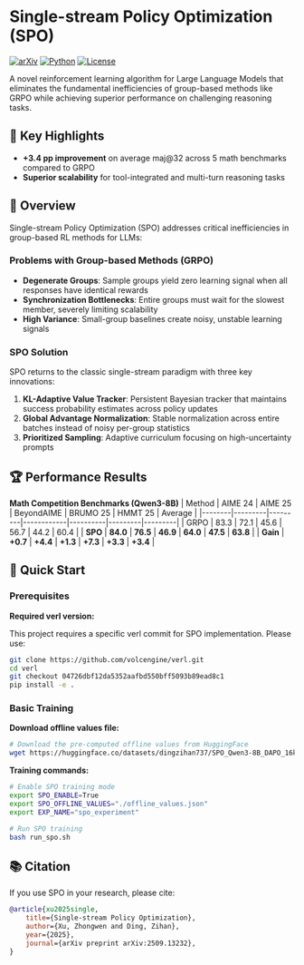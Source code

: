 # Single-stream Policy Optimization (SPO)

[![arXiv](https://img.shields.io/badge/arXiv-2509.13232-b31b1b.svg)](https://arxiv.org/abs/2509.13232)
[![Python](https://img.shields.io/badge/python-3.10-blue.svg)](https://www.python.org/downloads/)
[![License](https://img.shields.io/badge/License-Apache_2.0-blue.svg)](https://opensource.org/licenses/Apache-2.0)

A novel reinforcement learning algorithm for Large Language Models that eliminates the fundamental inefficiencies of group-based methods like GRPO while achieving superior performance on challenging reasoning tasks.

## 🎯 Key Highlights

- **+3.4 pp improvement** on average maj@32 across 5 math benchmarks compared to GRPO
- **Superior scalability** for tool-integrated and multi-turn reasoning tasks

## 📖 Overview

Single-stream Policy Optimization (SPO) addresses critical inefficiencies in group-based RL methods for LLMs:

### Problems with Group-based Methods (GRPO)
- **Degenerate Groups**: Sample groups yield zero learning signal when all responses have identical rewards
- **Synchronization Bottlenecks**: Entire groups must wait for the slowest member, severely limiting scalability
- **High Variance**: Small-group baselines create noisy, unstable learning signals

### SPO Solution
SPO returns to the classic single-stream paradigm with three key innovations:

1. **KL-Adaptive Value Tracker**: Persistent Bayesian tracker that maintains success probability estimates across policy updates
2. **Global Advantage Normalization**: Stable normalization across entire batches instead of noisy per-group statistics
3. **Prioritized Sampling**: Adaptive curriculum focusing on high-uncertainty prompts

## 🏆 Performance Results

**Math Competition Benchmarks (Qwen3-8B)**
| Method | AIME 24 | AIME 25 | BeyondAIME | BRUMO 25 | HMMT 25 | Average |
|--------|---------|---------|------------|----------|---------|---------|
| GRPO   | 83.3    | 72.1    | 45.6       | 56.7     | 44.2    | 60.4    |
| **SPO** | **84.0** | **76.5** | **46.9** | **64.0** | **47.5** | **63.8** |
| **Gain** | **+0.7** | **+4.4** | **+1.3** | **+7.3** | **+3.3** | **+3.4** |

## 🎯 Quick Start

### Prerequisites
**Required verl version:**

This project requires a specific verl commit for SPO implementation. Please use:
```bash
git clone https://github.com/volcengine/verl.git
cd verl
git checkout 04726dbf12da5352aafbd550bff5093b89ead8c1
pip install -e .
```

### Basic Training

**Download offline values file:**
```bash
# Download the pre-computed offline values from HuggingFace
wget https://huggingface.co/datasets/dingzihan737/SPO_Qwen3-8B_DAPO_16k_ReTool_Binary/resolve/main/offline_values.json
```

**Training commands:**
```bash
# Enable SPO training mode
export SPO_ENABLE=True
export SPO_OFFLINE_VALUES="./offline_values.json"
export EXP_NAME="spo_experiment"

# Run SPO training
bash run_spo.sh
```

## 📚 Citation

If you use SPO in your research, please cite:

```bibtex
@article{xu2025single,
	title={Single-stream Policy Optimization},
	author={Xu, Zhongwen and Ding, Zihan},
	year={2025},
	journal={arXiv preprint arXiv:2509.13232},
}
```
